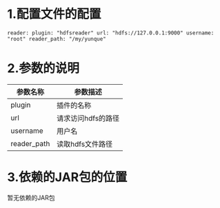 # 1.配置文件的配置

`
reader:
  plugin: "hdfsreader"
  url: "hdfs://127.0.0.1:9000"
  username: "root"
  reader_path: "/my/yunque"
`

# 2.参数的说明

| 参数名称 | 参数描述       |
| ----------- | -------------- |
| plugin      | 插件的名称          |
| url         | 请求访问hdfs的路径   |
| username    | 用户名             |
| reader_path | 读取hdfs文件路径    |



# 3.依赖的JAR包的位置

暂无依赖的JAR包
